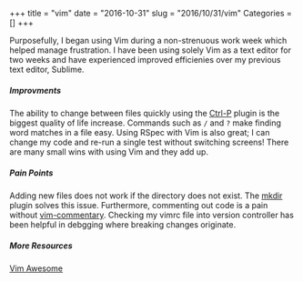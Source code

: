 +++
title = "vim"
date = "2016-10-31"
slug = "2016/10/31/vim"
Categories = []
+++

Purposefully, I began using Vim during a non-strenuous work week which helped manage frustration. I have been using solely Vim as a text editor for two weeks and have experienced improved efficienies over my previous text editor, Sublime.

##### Improvments
The ability to change between files quickly using the [Ctrl-P](https://github.com/kien/ctrlp.vim) plugin is the biggest quality of life increase. Commands such as `/` and `?` make finding word matches in a file easy. Using RSpec with Vim is also great; I can change my code and re-run a single test without switching screens! There are many small wins with using Vim and they add up.

##### Pain Points
Adding new files does not work if the directory does not exist. The [mkdir](https://github.com/pbrisbin/vim-mkdir) plugin solves this issue. Furthermore, commenting out code is a pain without [vim-commentary](https://github.com/tpope/vim-commentary). Checking my vimrc file into version controller has been helpful in debgging where breaking changes originate.

##### More Resources
[Vim Awesome](http://vimawesome.com) 
